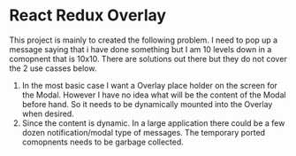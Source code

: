 # React Redux Overlay
This project is mainly to created the following problem. I need to pop up a message saying that i have done something but I am 10 levels down in a comopnent that is 10x10. There are solutions out there but they do not cover the 2 use casses below.

1. In the most basic case I want a Overlay place holder on the screen for the Modal. However I have no idea what will be the content of the Modal before hand. So it needs to be dynamically mounted into the Overlay when desired.
2. Since the content is dynamic. In a large application there could be a few dozen notification/modal type of messages. The temporary ported comopnents needs to be garbage collected.

